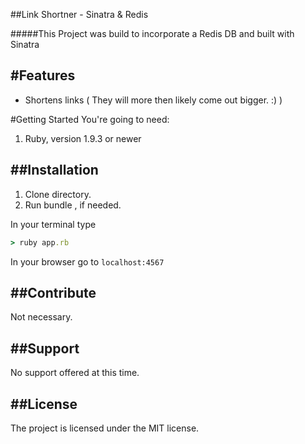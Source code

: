 ##Link Shortner - Sinatra & Redis

#####This Project was build to incorporate a Redis DB and built with Sinatra

#Features
--------

- Shortens links ( They will more then likely come out bigger. :) )


#Getting Started
You're going to need:

1. Ruby, version 1.9.3 or newer

##Installation
--------

1. Clone directory.
2. Run bundle , if needed.

In your terminal type
``` Ruby
> ruby app.rb
```

In your browser go to
`localhost:4567`

##Contribute
--------
Not necessary.


##Support
--------

No support offered at this time.

##License
--------

The project is licensed under the MIT license.
